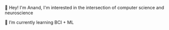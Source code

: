 👋 Hey! I'm Anand,
  I'm interested in the intersection of computer science and neuroscience

🌱 I’m currently learning BCI + ML


<!---
AlmondGod/AlmondGod is a ✨ special ✨ repository because its `README.md` (this file) appears on your GitHub profile.
You can click the Preview link to take a look at your changes.
--->
